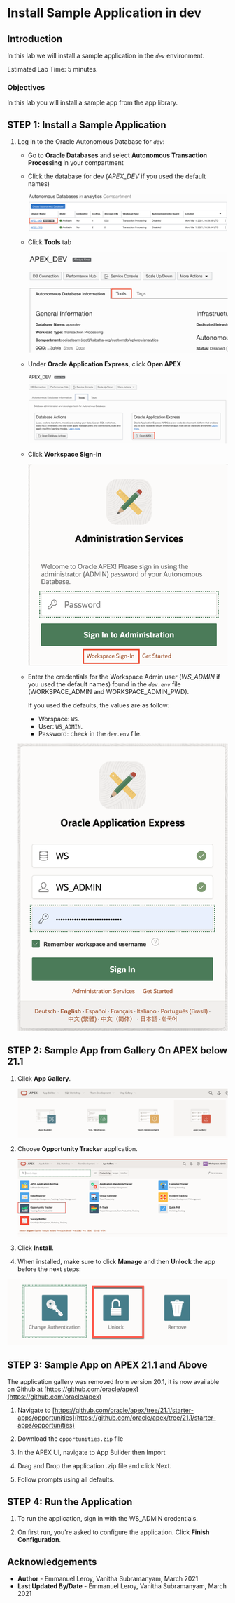 # Install Sample Application in dev

## Introduction

In this lab we will install a sample application in the *`dev`* environment.

Estimated Lab Time: 5 minutes.

### Objectives

In this lab you will install a sample app from the app library.

## **STEP 1:** Install a Sample Application

1. Log in to the Oracle Autonomous Database for *`dev`*:

    - Go to **Oracle Databases** and select **Autonomous Transaction Processing** in your compartment
    - Click the database for dev (*APEX\_DEV* if you used the default names)

      ![](./images/db-list.png)

    - Click **Tools** tab

      ![](./images/atp-tools.png)

    - Under **Oracle Application Express**, click **Open APEX**

      ![](./images/open-apex.png)

    - Click **Workspace Sign-in**

      ![](./images/ws_signin.png)

    - Enter the credentials for the Workspace Admin user (*WS\_ADMIN* if you used the default names) found in the *`dev.env`* file (WORKSPACE\_ADMIN and WORKSPACE\_ADMIN_PWD).

      If you used the defaults, the values are as follow:
      - Worspace: `WS`.
      - User: `WS_ADMIN`.
      - Password: check in the `dev.env` file.

    ![](./images/signin.png)

## **STEP 2:** Sample App from Gallery On APEX below 21.1

1. Click **App Gallery**.

    ![](./images/app-gallery.png)

2. Choose **Opportunity Tracker** application.

    ![](./images/opportunity-tracker.png)

3. Click **Install**.

4. When installed, make sure to click **Manage** and then **Unlock** the app before the next steps:

  ![](./images/unlock.png)

## **STEP 3:** Sample App on APEX 21.1 and Above

The application gallery was removed from version 20.1, it is now available on Github at [https://github.com/oracle/apex](https://github.com/oracle/apex)

1. Navigate to [https://github.com/oracle/apex/tree/21.1/starter-apps/opportunities](https://github.com/oracle/apex/tree/21.1/starter-apps/opportunities)

2. Download the `opportunities.zip` file

3. In the APEX UI, navigate to App Builder then Import

4. Drag and Drop the application .zip file and click Next.

5. Follow prompts using all defaults.

## **STEP 4:** Run the Application

1. To run the application, sign in with the WS\_ADMIN credentials.

2. On first run, you're asked to configure the application. Click **Finish Configuration**.


## Acknowledgements

 - **Author** - Emmanuel Leroy, Vanitha Subramanyam, March 2021
 - **Last Updated By/Date** - Emmanuel Leroy, Vanitha Subramanyam, March 2021
